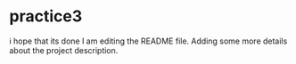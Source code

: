 # practice3
i hope that its done
I am editing the README file. Adding some more details about the project description.
